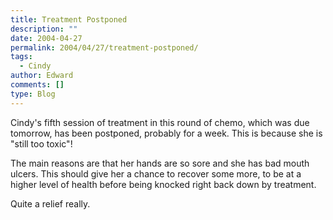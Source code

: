 ```yaml
---
title: Treatment Postponed
description: ""
date: 2004-04-27
permalink: 2004/04/27/treatment-postponed/
tags:
  - Cindy
author: Edward
comments: []
type: Blog
---
```


Cindy\'s fifth session of treatment in this round of chemo, which was
due tomorrow, has been postponed, probably for a week. This is because
she is \"still too toxic\"!

The main reasons are that her hands are so sore and she has bad mouth
ulcers. This should give her a chance to recover some more, to be at a
higher level of health before being knocked right back down by
treatment.

Quite a relief really.

